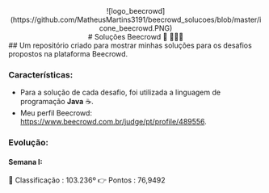 <center>![logo_beecrowd](https://github.com/MatheusMartins3191/beecrowd_solucoes/blob/master/icone_beecrowd.PNG)</center>

<center> # Soluções Beecrowd 🐝 🧑‍🤝‍🧑</center> 
## Um repositório criado para mostrar minhas soluções para os desafios propostos na plataforma Beecrowd.

### Características: 

 - Para a solução de cada desafio, foi utilizada a linguagem de programação **Java** ☕.
 - Meu perfil Beecrowd: https://www.beecrowd.com.br/judge/pt/profile/489556. 

### Evolução:

#### Semana I: 

🥇 Classificação : 103.236º
👉 Pontos        :  76,9492

 

 
